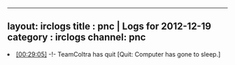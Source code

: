 
---
layout: irclogs
title : pnc | Logs for 2012-12-19
category : irclogs
channel: pnc
---
<li class="logitem"><a href="#00:29:05" name="00:29:05" class="time">[00:29:05]</a> -!- <span class="quit">TeamColtra</span> has quit [Quit: Computer has gone to sleep.] </li>


